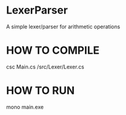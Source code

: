 # LexerParser
A simple lexer/parser for arithmetic operations

# HOW TO COMPILE
csc Main.cs /src/Lexer/Lexer.cs

# HOW TO RUN
mono main.exe
